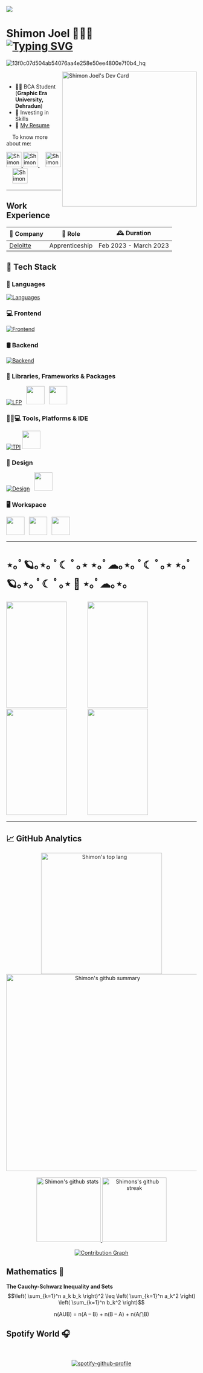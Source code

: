 ![](https://komarev.com/ghpvc/?username=AvarDysania&color=blueviolet)
# Shimon Joel 👨🏻‍💻 <br>[![Typing SVG](https://readme-typing-svg.demolab.com?font=Rubik&weight=500&pause=1000&color=A985F7&random=false&width=435&lines=Android+Developer+;Web+Developer;Programmer;Video+Editor;Gamer)](https://git.io/typing-svg)
  ![13f0c07d504ab54076aa4e258e50ee4800e7f0b4_hq](https://github.com/AvarDysania/AvarDysania/assets/123260188/aea26c4e-58db-403f-bd6b-587c0ba1e2c4)
<!--![dino](https://github.com/AvarDysania/AvarDysania/assets/123260188/3371125c-de5b-40df-9b7b-3544bb208263)-->
<a href="https://app.daily.dev/shimonjoel"><img src="https://api.daily.dev/devcards/v2/k6EEIWyoTJrZgFrPClItF.png?type=default&r=u2d" align="right" width="356" alt="Shimon Joel's Dev Card"/></a>
&nbsp;&nbsp;&nbsp;&nbsp;
- 👨‍🎓 BCA Student (**Graphic Era University, Dehradun**)
- 🧠 Investing in Skills 
- 📜 [My Resume](https://drive.google.com/file/d/1DpQ0-fzJpc9yKBkAhNSJQ454E0Ls1Wsl/view?usp=drive_link)


&nbsp;&nbsp;&nbsp;&nbsp;To know more about me:
<div>
<a href="mailto:shimonjoel003@@gmail.com">
  <img alt="Shimon's Email" height="40px" src="https://1000logos.net/wp-content/uploads/2021/05/Gmail-logo.png"/>
</a>  
<a href="https://www.linkedin.com/in/shimon-joel-63097b229/">
  <img alt="Shimon's Linkedin" height="40px" src="https://cdn1.iconfinder.com/data/icons/logotypes/32/circle-linkedin-512.png"/>
</a>  &nbsp; &nbsp;
  <a href="https://www.facebook.com/shimon.joel.9">
  <img alt="Shimon's Facebook" height="40px" src="https://www.facebook.com/images/fb_icon_325x325.png"/>
</a>
  </a>  &nbsp; &nbsp;
  <a href="https://in.pinterest.com/cracasista/">
  <img alt="Shimon's Pintrest" height="40px" src="https://upload.wikimedia.org/wikipedia/commons/0/08/Pinterest-logo.png"/>
</a>


</div>

---

## Work Experience

| 🏢 Company                          | 💼 Role              | 🕰️ Duration         |
| ----------------------------------- | -------------------- | ------------------- |
| [Deloitte](https://www2.deloitte.com/us/en.html) | Apprenticeship | Feb 2023 - March 2023 |

## 🌟 Tech Stack

### 📝 Languages

[![Languages](https://skillicons.dev/icons?i=c,cpp,cs,java,py,php,latex)](https://skillicons.dev)

### 💻 Frontend

[![Frontend](https://skillicons.dev/icons?i=html,css,js,svg)](https://skillicons.dev)

### 🛢️ Backend

[![Backend](https://skillicons.dev/icons?i=mysql,sqlite)](https://skillicons.dev)

### 🧩 Libraries, Frameworks & Packages

[![LFP](https://skillicons.dev/icons?i=dotnet,flask,tailwind,bootstrap,opencv,vue)](https://skillicons.dev) &nbsp; <img src="https://cdn.jsdelivr.net/gh/devicons/devicon/icons/npm/npm-original-wordmark.svg" height=48/>  &nbsp; <img src="https://cdn.jsdelivr.net/gh/devicons/devicon/icons/yarn/yarn-original.svg" height=48/>

### 👦🏻💻 Tools, Platforms & IDE

[![TPI](https://skillicons.dev/icons?i=git,github,eclipse,vscode,visualstudio,replit,androidstudio)](https://skillicons.dev) <img src="https://cdn.jsdelivr.net/gh/devicons/devicon/icons/jira/jira-original.svg" height=48/>

### 🎨 Design

[![Design](https://skillicons.dev/icons?i=ps)](https://skillicons.dev) &nbsp; <img src="https://cdn.jsdelivr.net/gh/devicons/devicon/icons/canva/canva-original.svg" height=48/>

### 🖥️ Workspace

<img src="https://cdn.jsdelivr.net/gh/devicons/devicon/icons/android/android-original.svg" height=48 /> &nbsp;
<img src="https://cdn.jsdelivr.net/gh/devicons/devicon/icons/windows8/windows8-original.svg" height=48/> &nbsp; 
<img src="https://cdn.jsdelivr.net/gh/devicons/devicon/icons/linux/linux-plain.svg" height=48/> 

---
# ⋆｡ﾟ🪐｡⋆｡ ﾟ☾ ﾟ｡⋆ ⋆｡ﾟ☁︎｡⋆｡ ﾟ☾ ﾟ｡⋆ ⋆｡ﾟ🪐｡⋆｡ ﾟ☾ ﾟ｡⋆ 💫 ⋆｡ﾟ☁︎｡⋆｡ 

<img src="https://i.pinimg.com/236x/c0/79/1b/c0791bbd3b22d1b82a3498b0d5c092c5.jpg" height=280 width="160"/>   &nbsp;  &nbsp; &nbsp; &nbsp;&nbsp; &nbsp; &nbsp;
<img src="https://i.pinimg.com/564x/7c/f2/8f/7cf28fb07a839837f56574c2500d8cba.jpg" height=280 width="160"/>   &nbsp;  &nbsp; &nbsp; &nbsp;&nbsp; &nbsp; &nbsp;
<img src="https://i.pinimg.com/564x/ef/dd/1f/efdd1ff6a4c8ce0a260dd0246f44aea5.jpg" height=280 width="160"/>   &nbsp; &nbsp;  &nbsp; &nbsp;&nbsp; &nbsp; &nbsp;
<img src="https://i.pinimg.com/564x/ee/8c/1e/ee8c1e52cbb095f8920dcb5b38ab3bcd.jpg" height=280 width="160"/>



---



## 📈 GitHub Analytics

<div align="center">
  <a href="#">
    <img width="320em" src="https://github-readme-stats.vercel.app/api/top-langs?username=AvarDysania&layout=compact&theme=dark&hide_border=false" alt="Shimon's top lang"/>
  </a>
  <a href="#">
    <img width="520em" src="https://github-profile-summary-cards.vercel.app/api/cards/profile-details?username=AvarDysania&theme=dark" alt="Shimon's github summary"/>
  </a>
</div>
  <br>
<div align="center">
  <a href="#">
    <img height="170em" src="https://github-readme-stats.vercel.app/api?username=AvarDysania&theme=dark&show_icons=true&hide_border=false" alt="Shimon's github stats"/>
  </a>
  <a href="#">
    <img height="170em" src="https://github-readme-streak-stats.herokuapp.com/?user=AvarDysania&theme=dark&hide_border=false" alt="Shimons's github streak"/>
  </a>
</div>
  <br>
<div align="center">
  <a href="#">
    <img src="https://github-readme-activity-graph.vercel.app/graph?username=AvarDysania&theme=react-dark&area=true&radius=14&title_color=9479dd&point=ff3860&line=FFDF99" alt="Contribution Graph"/>
  </a>
</div>



##  Mathematics 💜 

**The Cauchy-Schwarz Inequality and Sets**
$$\left( \sum_{k=1}^n a_k b_k \right)^2 \leq \left( \sum_{k=1}^n a_k^2 \right) \left( \sum_{k=1}^n b_k^2 \right)$$
<div align="center">n(AUB) = n(A – B) + n(B – A) + n(A⋂B)</div>



##  Spotify World 🎧

&nbsp;<div align="center">[![spotify-github-profile](https://spotify-github-profile.vercel.app/api/view?uid=g1kvaszntujqa22jeywy9gvqb&cover_image=true&theme=compact&show_offline=false&background_color=121212&interchange=true)](https://spotify-github-profile.vercel.app/api/view?uid=g1kvaszntujqa22jeywy9gvqb&redirect=true)</div>




